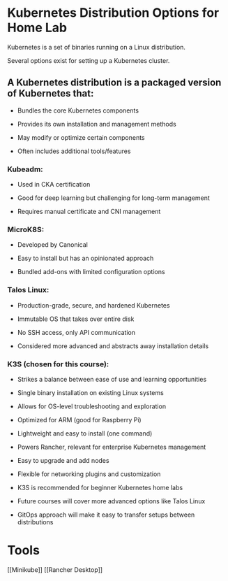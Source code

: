 # Kubernetes Distribution Options for Home Lab

Kubernetes is a set of binaries running on a Linux distribution.

Several options exist for setting up a Kubernetes cluster.

## A Kubernetes distribution is a packaged version of Kubernetes that:

- Bundles the core Kubernetes components

- Provides its own installation and management methods

- May modify or optimize certain components

- Often includes additional tools/features

### Kubeadm:

- Used in CKA certification

- Good for deep learning but challenging for long-term management

- Requires manual certificate and CNI management

### MicroK8S:

- Developed by Canonical

- Easy to install but has an opinionated approach

- Bundled add-ons with limited configuration options

### Talos Linux:

- Production-grade, secure, and hardened Kubernetes

- Immutable OS that takes over entire disk

- No SSH access, only API communication

- Considered more advanced and abstracts away installation details

### K3S (chosen for this course):

- Strikes a balance between ease of use and learning opportunities

- Single binary installation on existing Linux systems

- Allows for OS-level troubleshooting and exploration

- Optimized for ARM (good for Raspberry Pi)

- Lightweight and easy to install (one command)

- Powers Rancher, relevant for enterprise Kubernetes management

- Easy to upgrade and add nodes

- Flexible for networking plugins and customization

- K3S is recommended for beginner Kubernetes home labs

- Future courses will cover more advanced options like Talos Linux

- GitOps approach will make it easy to transfer setups between distributions

# Tools

[[Minikube]]
[[Rancher Desktop]]